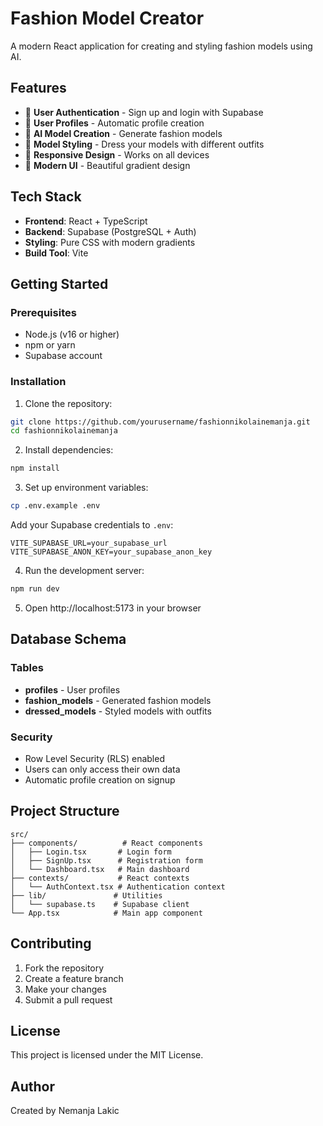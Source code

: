 # Fashion Model Creator

A modern React application for creating and styling fashion models using AI.

## Features

- 🔐 **User Authentication** - Sign up and login with Supabase
- 👤 **User Profiles** - Automatic profile creation
- 🤖 **AI Model Creation** - Generate fashion models
- 👗 **Model Styling** - Dress your models with different outfits
- 📱 **Responsive Design** - Works on all devices
- 🎨 **Modern UI** - Beautiful gradient design

## Tech Stack

- **Frontend**: React + TypeScript
- **Backend**: Supabase (PostgreSQL + Auth)
- **Styling**: Pure CSS with modern gradients
- **Build Tool**: Vite

## Getting Started

### Prerequisites

- Node.js (v16 or higher)
- npm or yarn
- Supabase account

### Installation

1. Clone the repository:
```bash
git clone https://github.com/yourusername/fashionnikolainemanja.git
cd fashionnikolainemanja
```

2. Install dependencies:
```bash
npm install
```

3. Set up environment variables:
```bash
cp .env.example .env
```

Add your Supabase credentials to `.env`:
```
VITE_SUPABASE_URL=your_supabase_url
VITE_SUPABASE_ANON_KEY=your_supabase_anon_key
```

4. Run the development server:
```bash
npm run dev
```

5. Open http://localhost:5173 in your browser

## Database Schema

### Tables

- **profiles** - User profiles
- **fashion_models** - Generated fashion models
- **dressed_models** - Styled models with outfits

### Security

- Row Level Security (RLS) enabled
- Users can only access their own data
- Automatic profile creation on signup

## Project Structure

```
src/
├── components/          # React components
│   ├── Login.tsx       # Login form
│   ├── SignUp.tsx      # Registration form
│   └── Dashboard.tsx   # Main dashboard
├── contexts/           # React contexts
│   └── AuthContext.tsx # Authentication context
├── lib/               # Utilities
│   └── supabase.ts    # Supabase client
└── App.tsx            # Main app component
```

## Contributing

1. Fork the repository
2. Create a feature branch
3. Make your changes
4. Submit a pull request

## License

This project is licensed under the MIT License.

## Author

Created by Nemanja Lakic
